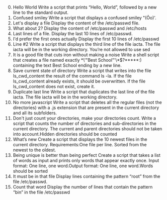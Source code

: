 0. Hello World
Write a script that prints “Hello, World”, followed by a new line to the standard output.
1. Confused smiley
Write a script that displays a confused smiley "(Ôo)'.
2. Let's display a file
Display the content of the /etc/passwd file.
3. What about 2?
Display the content of /etc/passwd and /etc/hosts
4. Last lines of a file.
Display the last 10 lines of /etc/passwd.
5. I'd prefer the first ones actually
Display the first 10 lines of /etc/passwd
6. Line #2
Write a script that displays the third line of the file iacta.
The file iacta will be in the working directory. You’re not allowed to use sed
7. It is a good file that cuts iron without making a noise
Write a shell script that creates a file named exactly \*\\'"Best School"\'\\*$\?\*\*\*\*\*:) containing the text Best School ending by a new line.
8. Save current state of directory
Write a script that writes into the file ls_cwd_content the result of the command ls -la. If the file ls_cwd_content already exists, it should be overwritten. If the file ls_cwd_content does not exist, create it.
9. Duplicate last line
Write a script that duplicates the last line of the file iacta. The file iacta will be in the working directory.
10. No more javascript
Write a script that deletes all the regular files (not the directories) with a .js extension that are present in the current directory and all its subfolders.
11. Don't just count your directories, make your directories count.
Write a script that counts the number of directories and sub-directories in the current directory.
The current and parent directories should not be taken into account.Hidden directories should be counted
12. What’s new
Create a script that displays the 10 newest files in the current directory.
Requirements:One file per line. Sorted from the newest to the oldest.
13. Being unique is better than being perfect
Create a script that takes a list of words as input and prints only words that appear exactly once.
Input format: One line, one word.Output format: One line, one word.Words should be sorted
14. It must be in that file
Display lines containing the pattern “root” from the file /etc/passwd.
15. Count that word
Display the number of lines that contain the pattern “bin” in the file /etc/passwd
